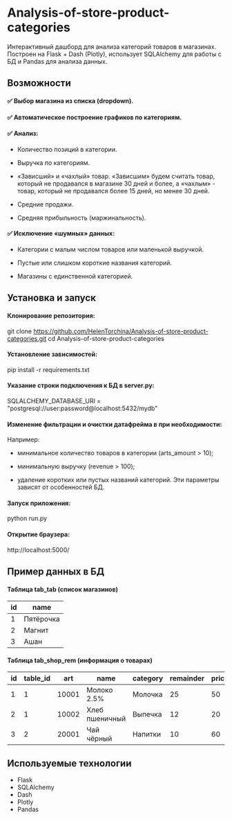 # Analysis-of-store-product-categories

Интерактивный дашборд для анализа категорий товаров в магазинах.
Построен на Flask + Dash (Plotly), использует SQLAlchemy для работы с БД и Pandas для анализа данных.


## Возможности

#### ✅ Выбор магазина из списка (dropdown).

#### ✅ Автоматическое построение графиков по категориям.

#### ✅ Анализ:

- Количество позиций в категории.

- Выручка по категориям.

- «Зависший» и «чахлый» товар.
«Зависшим» будем считать товар, который не продавался в магазине 30 дней и более, а «чахлым» - товар, который не продавался более 15 дней, но менее 30 дней.

- Средние продажи.

- Средняя прибыльность (маржинальность).

#### ✅ Исключение «шумных» данных:

- Категории с малым числом товаров или маленькой выручкой.

- Пустые или слишком короткие названия категорий.

- Магазины с единственной категорией.


## Установка и запуск

#### Клонирование репозитория:

git clone https://github.com/HelenTorchina/Analysis-of-store-product-categories.git
cd Analysis-of-store-product-categories

#### Установление зависимостей:

pip install -r requirements.txt

#### Указание строки подключения к БД в server.py:

SQLALCHEMY_DATABASE_URI = "postgresql://user:password@localhost:5432/mydb"

#### Изменение фильтрации и очистки датафрейма в при необходимости:

Например:

- минимальное количество товаров в категории (arts_amount > 10);

- минимальную выручку (revenue > 100);

- удаление коротких или пустых названий категорий.
Эти параметры зависят от особенностей БД.

#### Запуск приложения:

python run.py

#### Открытие браузера:

http://localhost:5000/


## Пример данных в БД

#### Таблица tab_tab (список магазинов)

| id | name      |
|----|-----------|
| 1  | Пятёрочка |
| 2  | Магнит    |
| 3  | Ашан      |


#### Таблица tab_shop_rem (информация о товарах)

| id | table_id | art   | name            | category   | remainder | price | priceretail | avg | nosaledays | modified_at |
|----|----------|-------|-----------------|------------|-----------|-------|-------------|-----|------------|-------------|
| 1  | 1        | 10001 | Молоко 2.5%     | Молочка    | 25        | 50    | 55          | 5   | 1          | 2025-09-01  |
| 2  | 1        | 10002 | Хлеб пшеничный  | Выпечка    | 12        | 20    | 30          | 2   | 0          | 2025-09-01  |
| 3  | 2        | 20001 | Чай чёрный      | Напитки    | 10        | 60    | 85          | 8   | 20         | 2025-09-01  |


## Используемые технологии

- Flask
- SQLAlchemy
- Dash
- Plotly
- Pandas
